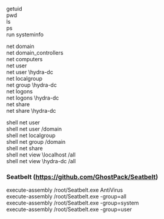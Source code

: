 getuid<br>
pwd<br>
ls<br>
ps<br>
run systeminfo<br>

net domain<br>
net domain_controllers<br>
net computers<br>
net user<br>
net user \\hydra-dc<br>
net localgroup<br>
net group \\hydra-dc<br>
net logons<br>
net logons \\hydra-dc<br>
net share<br>
net share \\hydra-dc<br>

shell net user<br>
shell net user /domain<br>
shell net localgroup<br>
shell net group /domain<br>
shell net share<br>
shell net view \\localhost /all<br>
shell net view \\hydra-dc /all<br>

### Seatbelt (https://github.com/GhostPack/Seatbelt)
execute-assembly /root/Seatbelt.exe AntiVirus<br>
execute-assembly /root/Seatbelt.exe -group=all<br>
execute-assembly /root/Seatbelt.exe -group=system<br>
execute-assembly /root/Seatbelt.exe -group=user<br>
